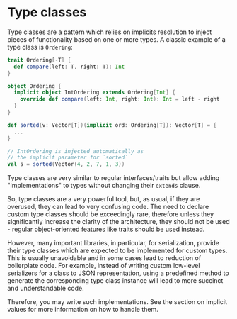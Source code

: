 # Type classes

Type classes are a pattern which relies on implicits resolution to inject pieces of functionality based on one or more types. A classic example of a type class is `Ordering`:

```scala
trait Ordering[-T] {
  def compare(left: T, right: T): Int
}

object Ordering {
  implicit object IntOrdering extends Ordering[Int] {
    override def compare(left: Int, right: Int): Int = left - right
  }
}

def sorted(v: Vector[T])(implicit ord: Ordering[T]): Vector[T] = {
  ...
}

// IntOrdering is injected automatically as
// the implicit parameter for `sorted`
val s = sorted(Vector(4, 2, 7, 1, 3))
```

Type classes are very similar to regular interfaces/traits but allow adding "implementations" to types without changing their `extends` clause. 

So, type classes are a very powerful tool, but, as usual, if they are overused, they can lead to very confusing code. The need to declare custom type classes should be exceedingly rare, therefore unless they significantly increase the clarity of the architecture, they should not be used - regular object-oriented features like traits should be used instead.

However, many important libraries, in particular, for serialization, provide their type classes which are expected to be implemented for custom types. This is usually unavoidable and in some cases lead to reduction of boilerplate code. For example, instead of writing custom low-level serializers for a class to JSON representation, using a predefined method to generate the corresponding type class instance will lead to more succinct and understandable code.

Therefore, you may write such implementations. See the section on implicit values for more information on how to handle them.


